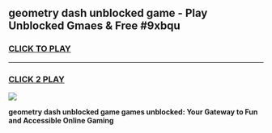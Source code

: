 
## geometry dash unblocked game - Play Unblocked Gmaes & Free #9xbqu
<h3>
<a href="https://news.freeplayer.one?title=geometry_dash_unblocked_game&ref=24F">CLICK TO PLAY</a></h3>
<hr>

<h3>
<a href="https://news.freeplayer.one?title=geometry_dash_unblocked_game&ref=24F">CLICK 2 PLAY</a>
  
</h3>

<a href="https://news.freeplayer.one?title=geometry_dash_unblocked_game&ref=24F/"><img src="https://clearcache.store/games.png"></a>


**geometry dash unblocked game games unblocked: Your Gateway to Fun and Accessible Online Gaming**
